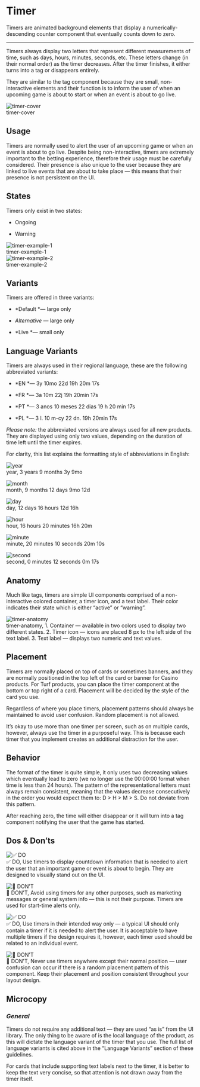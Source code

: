 
# Timer

Timers are animated background elements that display a numerically-descending counter component that eventually counts down to zero. 

---

Timers always display two letters that represent different measurements of time, such as days, hours, minutes, seconds, etc. These letters change (in their normal order) as the timer decreases. After the timer finishes, it either turns into a tag or disappears entirely.

They are similar to the tag component because they are small, non-interactive elements and their function is to inform the user of when an upcoming game is about to start or when an event is about to go live.

  
![timer-cover](https://studio-assets.supernova.io/design-systems/27883/9c0323ae-fcc6-436a-97bc-3fd71ff22ca1.png)  
timer-cover  


## Usage

Timers are normally used to alert the user of an upcoming game or when an event is about to go live. Despite being non-interactive, timers are extremely important to the betting experience, therefore their usage must be carefully considered. Their presence is also unique to the user because they are linked to live events that are about to take place — this means that their presence is not persistent on the UI.

## States

Timers only exist in two states:

- Ongoing

- Warning

  
![timer-example-1](https://studio-assets.supernova.io/design-systems/27883/97890c32-8c73-4a69-879d-925bdc6cc500.png)  
timer-example-1  
![timer-example-2](https://studio-assets.supernova.io/design-systems/27883/fe1219d7-3f01-4797-98e9-04bd89612773.png)  
timer-example-2  


## Variants

Timers are offered in three variants:

- *Default *— large only

- *Alternative* — large only

- *Live *— small only

## Language Variants

Timers are always used in their regional language, these are the following abbreviated variants:

- *EN *— 3y 10mo 22d 19h 20m 17s

- *FR *— 3a 10m 22j 19h 20min 17s

- *PT *— 3 anos 10 meses 22 dias 19 h 20 min 17s

- *PL *— 3 l. 10 m-cy 22 dn. 19h 20min 17s

*Please note:* the abbreviated versions are always used for all new products. They are displayed using only two values, depending on the duration of time left until the timer expires.

For clarity, this list explains the formatting style of abbreviations in English:

  
![year](https://studio-assets.supernova.io/design-systems/27883/cc2e8b27-8783-4832-8a43-e8a84eb2a5ff.png)  
year, 3 years 9 months
3y 9mo  
  
![month](https://studio-assets.supernova.io/design-systems/27883/a0f4c9c1-54c5-425f-b26b-aea157bd84c3.png)  
month, 9 months 12 days
9mo 12d  
  
![day](https://studio-assets.supernova.io/design-systems/27883/67f24a97-8b1c-47f6-8d42-34c13550b816.png)  
day, 12 days 16 hours
12d 16h  
  
![hour](https://studio-assets.supernova.io/design-systems/27883/affea5f4-b7a8-4b01-83cc-7de63ce89ce4.png)  
hour, 16 hours 20 minutes
16h 20m  
  
![minute](https://studio-assets.supernova.io/design-systems/27883/2967c82d-ee81-4129-942e-1e0db1791e52.png)  
minute, 20 minutes 10 seconds
20m 10s  
  
![second](https://studio-assets.supernova.io/design-systems/27883/fae2ac5c-395e-457b-b19a-38ea8c997ca7.png)  
second, 0 minutes 12 seconds
0m 17s  
  


## Anatomy

Much like tags, timers are simple UI components comprised of a non-interactive colored container, a timer icon, and a text label. Their color indicates their state which is either “active” or “warning”.

  
![timer-anatomy](https://studio-assets.supernova.io/design-systems/27883/ad3622e4-1eb7-4c48-b0a2-f1602b918324.png)  
timer-anatomy, 1. Container — available in two colors used to display two different states.
2. Timer icon — icons are placed 8 px to the left side of the text label.
3. Text label — displays two numeric and text values.  
  


## Placement

Timers are normally placed on top of cards or sometimes banners, and they are normally positioned in the top left of the card or banner for Casino products. For Turf products, you can place the timer component at the bottom or top right of a card. Placement will be decided by the style of the card you use.

Regardless of where you place timers, placement patterns should always be maintained to avoid user confusion. Random placement is not allowed.

It’s okay to use more than one timer per screen, such as on multiple cards, however, always use the timer in a purposeful way. This is because each timer that you implement creates an additional distraction for the user.

## Behavior

The format of the timer is quite simple, it only uses two decreasing values which eventually lead to zero (we no longer use the 00:00:00 format when time is less than 24 hours). The pattern of the representational letters must always remain consistent, meaning that the values decrease consecutively in the order you would expect them to: D > H > M > S. Do not deviate from this pattern.

After reaching zero, the time will either disappear or it will turn into a tag component notifying the user that the game has started.

## Dos & Don’ts

  
![✅ DO](https://studio-assets.supernova.io/design-systems/27883/cf3a34a7-0ceb-43b3-9c28-abf507415ef0.png)  
✅ DO, Use timers to display countdown information that is needed to alert the user that an important game or event is about to begin. They are designed to visually stand out on the UI.  
  
![🚫 DON'T](https://studio-assets.supernova.io/design-systems/27883/ad7e0e8f-3978-44ad-86a8-42525c40fba3.png)  
🚫 DON'T, Avoid using timers for any other purposes, such as marketing messages or general system info — this is not their purpose. Timers are used for start-time alerts only.  
  
![✅ DO](https://studio-assets.supernova.io/design-systems/27883/a87a15e9-034c-4c0c-bf6e-42d93e20bea8.png)  
✅ DO, Use timers in their intended way only — a typical UI should only contain a timer if it is needed to alert the user. It is acceptable to have multiple timers if the design requires it, however, each timer used should be related to an individual event.  
  
![🚫 DON'T](https://studio-assets.supernova.io/design-systems/27883/d7c5ebbb-c78a-4b17-bb84-5d4500b9bb42.png)  
🚫 DON'T, Never use timers anywhere except their normal position — user confusion can occur if there is a random placement pattern of this component. Keep their placement and position consistent throughout your layout design.  
  


## Microcopy

### *General*

Timers do not require any additional text — they are used “as is” from the UI library. The only thing to be aware of is the local language of the product, as this will dictate the language variant of the timer that you use. The full list of language variants is cited above in the “Language Variants” section of these guidelines.

For cards that include supporting text labels next to the timer, it is better to keep the text very concise, so that attention is not drawn away from the timer itself.